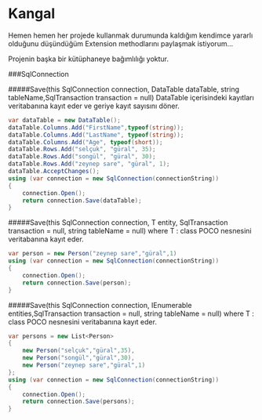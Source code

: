 # Kangal

Hemen hemen her projede kullanmak durumunda kaldığım kendimce yararlı olduğunu düşündüğüm Extension methodlarını paylaşmak istiyorum...

Projenin başka bir kütüphaneye bağımlılığı yoktur.

###SqlConnection

#####Save(this SqlConnection connection, DataTable dataTable, string tableName,SqlTransaction transaction = null)
DataTable içerisindeki kayıtları veritabanına kayıt eder ve geriye kayıt sayısını döner.
```csharp
var dataTable = new DataTable();
dataTable.Columns.Add("FirstName",typeof(string));
dataTable.Columns.Add("LastName", typeof(string));
dataTable.Columns.Add("Age", typeof(short));
dataTable.Rows.Add("selçuk", "güral", 35);
dataTable.Rows.Add("songül", "güral", 30);
dataTable.Rows.Add("zeynep sare", "güral", 1);
dataTable.AcceptChanges();
using (var connection = new SqlConnection(connectionString))
{
    connection.Open();
    return connection.Save(dataTable);
}
```

#####Save<T>(this SqlConnection connection, T entity, SqlTransaction transaction = null, string tableName = null) where T : class
POCO nesnesini veritabanına kayıt eder.
```csharp
var person = new Person("zeynep sare","güral",1)
using (var connection = new SqlConnection(connectionString))
{
    connection.Open();
    return connection.Save(person);
}
```

#####Save<T>(this SqlConnection connection, IEnumerable<T> entities,SqlTransaction transaction = null, string tableName = null) where T : class
POCO nesnesini veritabanına kayıt eder.
```csharp
var persons = new List<Person>
{
    new Person("selçuk","güral",35),
    new Person("songül","güral",30),
    new Person("zeynep sare","güral",1)
};
using (var connection = new SqlConnection(connectionString))
{
    connection.Open();
    return connection.Save(persons);
}
```
